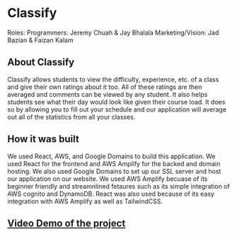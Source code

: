 # Classify
Roles:
Programmers: Jeremy Chuah & Jay Bhalala
Marketing/Vision: Jad Bazian & Faizan Kalam

## About Classify
Classify allows students to view the difficulty, experience, etc. of a class and give their own ratings about it too. All of these ratings are then averaged and comments can be viewed by any student. It also helps students see what their day would look like given their course load. It does so by allowing you to fill out your schedule and our application will average out all of the statistics from all your classes. 

## How it was built
We used React, AWS, and Google Domains to build this application. We used React for the frontend and AWS Amplify for the backed and domain hosting. We also used Google Domains to set up our SSL server and host our application on our website. We used AWS Amplify becuase of its beginner friendly and streamnlined fetaures such as its simple integration of AWS cognito and DynamoDB. React was also used because of its easy integration with AWS Amplify as well as TailwindCSS.

## [Video Demo of the project](https://youtu.be/IlprIFKkwSM)
